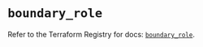 # `boundary_role`

Refer to the Terraform Registry for docs: [`boundary_role`](https://registry.terraform.io/providers/hashicorp/boundary/1.3.0/docs/resources/role).
